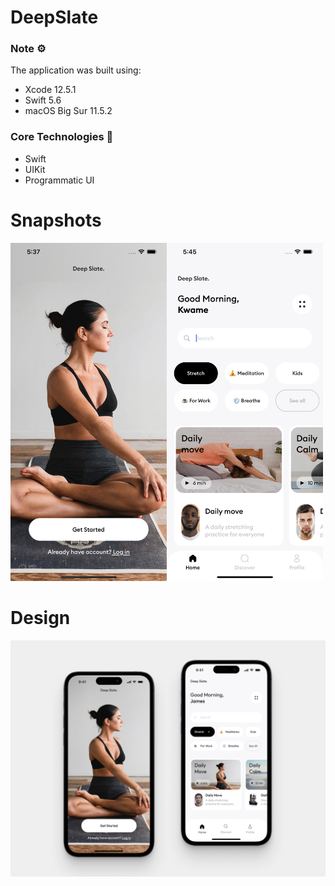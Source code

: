 # DeepSlate

### Note ⚙️
The application was built using: 
* Xcode 12.5.1
* Swift 5.6
* macOS Big Sur 11.5.2

### Core Technologies 📲
* Swift
* UIKit
* Programmatic UI



# Snapshots
<img align='left' src="DeepSlate/Assets.xcassets/register.imageset/register.png"  width="250">
<img  src="DeepSlate/Assets.xcassets/home.imageset/home.png"  width="250">


# Design
<img align='left' src="DeepSlate/Assets.xcassets/image_processing20221111-27051-1uwkmg.imageset/image_processing20221111-27051-1uwkmg.png"  width="800">


